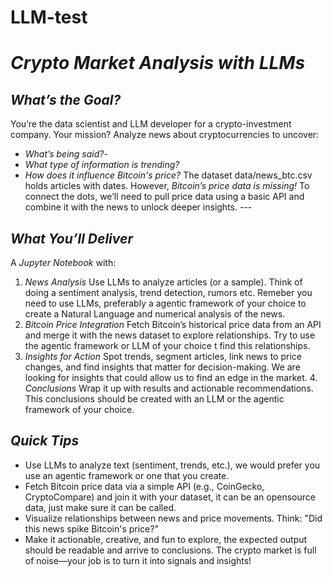 # LLM-test
# *Crypto Market Analysis with LLMs*
## *What’s the Goal?*
You’re the data scientist and LLM developer for a crypto-investment company. Your mission? Analyze news about cryptocurrencies to uncover: 
- *What’s being said?*-
- *What type of information is trending?*
- *How does it influence Bitcoin's price?* 
The dataset data/news_btc.csv holds articles with dates. However, *Bitcoin’s price data is missing!*
To connect the dots, we’ll need to pull price data using a basic API and combine it with the news to unlock deeper insights. ---
## *What You’ll Deliver*
A *Jupyter Notebook* with:
1. *News Analysis* Use LLMs to analyze articles (or a sample). Think of doing a sentiment analysis, trend detection, rumors etc. Remeber you need to use LLMs, preferably a agentic framework of your choice to create a Natural Language and numerical analysis of the news.
2. *Bitcoin Price Integration* Fetch Bitcoin’s historical price data from an API and merge it with the news dataset to explore relationships. Try to use the agentic framework or LLM of your choice t find this relationships.
3. *Insights for Action* Spot trends, segment articles, link news to price changes, and find insights that matter for decision-making. We are looking for insights that could allow us to find an edge in the market. 4. *Conclusions* Wrap it up with results and actionable recommendations. This conclusions should be created with an LLM or the agentic framework of your choice. 

## *Quick Tips*
- Use LLMs to analyze text (sentiment, trends, etc.), we would prefer you use an agentic framework or one that you create.
- Fetch Bitcoin price data via a simple API (e.g., CoinGecko, CryptoCompare) and join it with your dataset, it can be an opensource data, just make sure it can be called.
- Visualize relationships between news and price movements. Think: "Did this news spike Bitcoin's price?"
- Make it actionable, creative, and fun to explore, the expected output should be readable and arrive to conclusions. The crypto market is full of noise—your job is to turn it into signals and insights!
